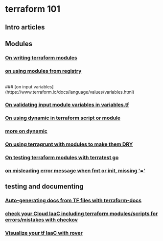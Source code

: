# terraform 101

## Intro articles
## Modules
### [On writing terraform modules]( https://learn.hashicorp.com/tutorials/terraform/pattern-module-creation?in=terraform/modules )
### [on using modules from registry](https://learn.hashicorp.com/tutorials/terraform/module-use)
<br>
### [on input variables](https://www.terraform.io/docs/language/values/variables.html)

### [On validating input module variables in variables.tf](https://medium.com/codex/terraform-variable-validation-b9b3e7eddd79)

### [On using dynamic in terraform script or module](https://www.terraform.io/docs/language/expressions/dynamic-blocks.html)
### [more on dynamic](https://lgallardo.com/2019/06/14/dynamic-blocks-in-terraform-0.12.x/#:~:text=Terraform%200.12.x%20proposes%20dynamic%20blocks%20to%20solve%20this,function%20doesn%E2%80%99t%20find%20the%20index%20on%20the%20map.) 

### [On using terragrunt with modules to make them DRY](https://www.youtube.com/watch?v=LVgP63BkhKQ)

### [On testing terraform modules with terratest go](https://terratest.gruntwork.io/docs/getting-started/introduction/)

### [on misleading error message when fmt or init, missing '='](https://github.com/hashicorp/terraform/issues/25039)

## testing and documenting

### [Auto-generating docs from TF files with terraform-docs](https://github.com/terraform-docs/terraform-docs)

### [check your Cloud IaaC including terraform modules/scripts for errors/mistakes with checkov](https://www.checkov.io/)

### [Visualize your tf IaaC with rover](tba)
